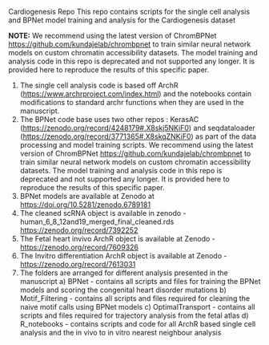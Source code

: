 Cardiogenesis Repo This repo contains scripts for the single cell analysis and BPNet model training and analysis for the Cardiogenesis dataset

<b>NOTE:</b> We recommend using the latest version of ChromBPNet https://github.com/kundajelab/chrombpnet to train similar neural network models on custom chromatin accessibility datasets. The model training and analysis code in this repo is deprecated and not supported any longer. It is provided here to reproduce the results of this specific paper.

1. The single cell analysis code is based off ArchR (https://www.archrproject.com/index.html) and the notebooks contain modifications to standard archr functions when they are used in the manuscript. 
2. The BPNet code base uses two other repos : KerasAC (https://zenodo.org/record/4248179#.X8skj5NKiF0) and seqdataloader (https://zenodo.org/record/3771365#.X8skqZNKiF0) as part of the data processing and model training scripts. We recommend using the latest version of ChromBPNet https://github.com/kundajelab/chrombpnet to train similar neural network models on custom chromatin accessibility datasets. The model training and analysis code in this repo is deprecated and not supported any longer. It is provided here to reproduce the results of this specific paper.
3. BPNet models are available at Zenodo at https://doi.org/10.5281/zenodo.6789181
4. The cleaned scRNA object is available in zenodo - human_6_8_12and19_merged_final_cleaned.rds https://zenodo.org/record/7392252
5. The Fetal heart invivo ArchR object is available at Zenodo - https://zenodo.org/record/7609326
6. The Invitro differentiation ArchR object is available at Zenodo - https://zenodo.org/record/7613031
7. The folders are arranged for different analysis presented in the manuscript
	a) BPNet - contains all scripts and files for training the BPNet models and scoring the congenital heart disorder mutations
	b) Motif_Filtering - contains all scripts and files required for cleaning the naive motif calls using BPNet models
	c) OptimalTransport - contains all scripts and files required for trajectory analysis from the fetal atlas
	d) R_notebooks - contains scripts and code for all ArchR based single cell analysis and the in vivo to in vitro nearest neighbour analysis
